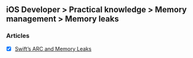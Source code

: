 ## iOS Developer > Practical knowledge > Memory management > Memory leaks

### Articles
- [x] [Swift’s ARC and Memory Leaks](https://medium.com/ios-seminar/swifts-arc-and-memory-leaks-1a227cae55da)


